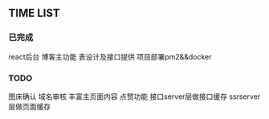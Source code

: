 ## TIME LIST

### 已完成
react后台
博客主功能
表设计及接口提供
项目部署pm2&&docker

### TODO
  图床确认
  域名审核
  丰富主页面内容
  点赞功能
  接口server层做接口缓存
  ssrserver层做页面缓存
